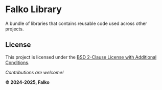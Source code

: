 # Falko Library

A bundle of libraries that contains reusable code used across other projects.

## License

This project is licensed under the
[BSD 2-Clause License with Additional Conditions](License.md).

_Contributions are welcome!_

**© 2024-2025, Falko**

